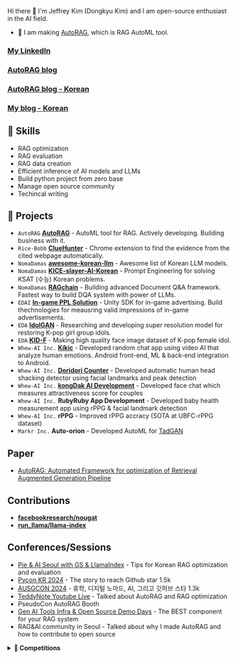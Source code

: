 Hi there 👋 I'm Jeffrey Kim (Dongkyu Kim) and I am open-source enthusiast in the AI field.

- 🔭 I am making [AutoRAG](https://github.com/Marker-Inc-Korea/AutoRAG), which is RAG AutoML tool.

### [My LinkedIn](https://www.linkedin.com/in/autorag-jeffrey/)
### [AutoRAG blog](https://medium.com/@autorag)
### [AutoRAG blog - Korean](https://velog.io/@autorag/%EC%99%9C-LLM%EC%9D%80-%EC%95%8C%EC%9E%98%EB%94%B1-%EC%A2%8B%EC%9D%80-%EC%A7%88%EB%AC%B8%EC%9D%84-%EB%A7%8C%EB%93%A4%EC%A7%80-%EB%AA%BB%ED%95%A0%EA%B9%8C)
### [My blog - Korean](https://vkehfdl1.github.io/)

## 🤩 Skills

- RAG optimization
- RAG evaluation
- RAG data creation
- Efficient inference of AI models and LLMs
- Build python project from zero base
- Manage open source community
- Techincal writing

## 💼 Projects

* `AutoRAG` **[AutoRAG](https://github.com/Marker-Inc-Korea/AutoRAG)** - AutoML tool for RAG. Actively developing. Building business with it.
* `Rice-Bobb` **[ClueHunter](https://github.com/RiceBobb/ClueHunter-Perplexity)** - Chrome extension to find the evidence from the cited webpage automatically.
* `NomaDamas` **[awesome-korean-llm](https://github.com/NomaDamas/awesome-korean-llm)** - Awesome list of Korean LLM models.
* `NomaDamas` **[KICE-slayer-AI-Korean](https://github.com/NomaDamas/KICE_slayer_AI_Korean)** - Prompt Engineering for solving KSAT (수능) Korean problems.
* `NomaDamas` **[RAGchain](https://github.com/NomaDamas/RAGchain)** - Building advanced Document Q&A framework. Fastest way to build DQA system with power of LLMs.
* `EDAI` **[In-game PPL Solution](https://edai.imweb.me/)** - Unity SDK for in-game advertising. Build thechnologies for meausring valid impressions of in-game advertisements.
* `EDA` **[IdolGAN](https://github.com/PCEO-AI-CLUB/IdolGAN)** - Researching and developing super resolution model for restoring K-pop girl group idols.
* `EDA` **[KID-F](https://github.com/PCEO-AI-CLUB/KID-F)** - Making high quality face image dataset of K-pop female idol.
* `Whew-AI Inc.` **[Kikic](https://play.google.com/store/apps/details?id=ai.whew.kikic)** - Developed random chat app using video AI that analyze human emotions. Android front-end, ML & back-end integration to Android.
* `Whew-AI Inc.` **[Doridori Counter](https://github.com/Whew-AI-Inc/Doridori-Counter)** - Developed automatic human head shacking detector using facial landmarks and peak detection
* `Whew-AI Inc.` **[kongDak AI Development](https://play.google.com/store/apps/details?id=ai.whew.whewus)** - Developed face chat which measures attractiveness score for couples
* `Whew-AI Inc.` **RubyRuby App Development** - Developed baby health measurement app using rPPG & facial landmark detection
* `Whew-AI Inc.` **rPPG** - Improved rPPG accracy (SOTA at UBFC-rPPG dataset)
* `Markr Inc.`  **Auto-orion** - Developed AutoML for [TadGAN](https://github.com/sintel-dev/Orion)

## Paper
* [AutoRAG: Automated Framework for optimization of Retrieval Augmented Generation Pipeline](https://arxiv.org/abs/2410.20878)

## Contributions
* **[facebookresearch/nougat](https://github.com/facebookresearch/nougat/pull/124#event-10476887326)**
* **[run_llama/llama-index](https://github.com/run-llama/llama_index/pull/10524)**

## Conferences/Sessions
- [Pie & AI Seoul with GS & LlamaIndex](https://www.eventbrite.com/e/pie-ai-seoul-llamaindex-52g-genai-connect-day-2-tickets-1002901203497) - Tips for Korean RAG optimization and evaluation
- [Pycon KR 2024](https://2024.pycon.kr/) - The story to reach Github star 1.5k
- [AUSGCON 2024](https://festa.io/events/5914) - 휴학, 디지털 노마드, AI, 그리고 깃허브 스타 1.3k 
- [TeddyNote Youtube Live](https://www.youtube.com/watch?v=oiWNA3HsvHQ&t=41s) - Talked about AutoRAG and RAG optimization
- PseudoCon AutoRAG Booth
- [Gen AI Tools Infra & Open Source Demo Days](https://www.youtube.com/watch?v=b2WR9p1yS7Y&list=PLlcxuf1qTrwBNH_PImYsWQQoZBL8P7J0r&index=2) - The BEST component for your RAG system
- RAG&AI community in Seoul - Talked about why I made AutoRAG and how to contribute to open source

<details>
  <summary><b>🎀 Competitions</b></summary>
  <div markdown="1">
    <h3 id="challenged">Challenged</h3>
    <ul>
    <li><code>Kaggle</code> <strong><a href="https://www.kaggle.com/c/tabular-playground-series-feb-2021/leaderboard">Tabular Playground - Feb 2021</a></strong> 6/1433 <a href="https://github.com/vkehfdl1/tabular-2021.2">Code</a></li>
    <li><code>Dacon</code>  <strong><a href="https://dacon.io/competitions/official/235863/leaderboard">Job Care Recommendation Algoritm Competition</a></strong> 15/728 <a href="https://github.com/PCEO-AI-CLUB/JobCare--DACON">Code</a></li>
    <li><code>Dacon</code> <strong><a href="https://dacon.io/competitions/official/235949/leaderboard">Han River Water Level Prediction Competition</a></strong> 16/308 </li>
    <li><code>Kaggle</code> <strong><a href="https://www.kaggle.com/c/petfinder-pawpularity-score/leaderboard">PetFinder.my - Pawpularity Contest</a></strong> 453/3545</li>
    <li><code>Kaggle</code> <strong><a href="https://www.kaggle.com/c/cassava-leaf-disease-classification/leaderboard">Cassava Leaf Disease Classification</a></strong> 1275/3900 <a href="https://github.com/vkehfdl1/cassava_disease_classification">Code</a></li>
    <li><code>Kaggle</code> <strong><a href="https://www.kaggle.com/competitions/amex-default-prediction/leaderboard">American Express - Default Prediction</a></strong> 481/4875 🥉<em>Bronze Medal</em></li>
    </ul>
    <h3 id="hosted">Hosted</h3>
    <ul>
    <li><code>PCEO</code> <strong><a href="https://www.kaggle.com/t/56c24d99b5194e9db7bdd3ec6729584b">Cardiovascular Disease Presence Prediction</a></strong></li>
    <li><code>PCEO</code> <strong><a href="https://www.kaggle.com/t/a399dc6e65dd554d055ef945c7e345ac">Simple Korean MNIST</a></strong></li>
    <li><code>PCEO AI CLUB</code> <strong><a href="https://www.kaggle.com/t/f84d9b30b1294f088e5a0c4b2c3c1aee">Test Score Prediction</a></strong> <a href="https://github.com/vkehfdl1/PCEO-AI-CLUB-competition-1st">Code</a></li>
    <li><code>PCEO AI CLUB</code> <strong><a href="https://www.kaggle.com/t/bd9fb3cd2c5d4eeea7f8ba1df3a4e9ca">Car Accident Severtiy Classification</a></strong> <a href="https://github.com/vkehfdl1/-PCEO-AI-CLUB-competition-2nd">Code</a></li>
    </ul>
</details>
